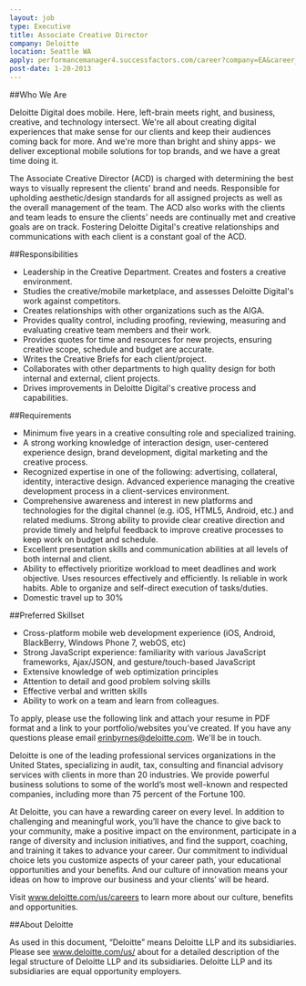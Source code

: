 ```yaml
---
layout: job
type: Executive
title: Associate Creative Director
company: Deloitte
location: Seattle WA
apply: performancemanager4.successfactors.com/career?company=EA&career_job_req_id=8722&career_ns=job_listing&navBarLevel=JOB_SEARCH
post-date: 1-20-2013
--- 
```


##Who We Are        

Deloitte Digital does mobile. Here, left-brain meets right, and business, creative, and technology intersect. We're all about creating digital experiences that make sense for our clients and keep their audiences coming back for more. And we're more than bright and shiny apps- we deliver exceptional mobile solutions for top brands, and we have a great time doing it.

The Associate Creative Director (ACD) is charged with determining the best ways to visually represent the clients' brand and needs.  Responsible for upholding aesthetic/design standards for all assigned projects as well as the overall management of the team.  The ACD also works with the clients and team leads to ensure the clients' needs are continually met and creative goals are on track.  Fostering Deloitte Digital's creative relationships and communications with each client is a constant goal of the ACD.

##Responsibilities
* Leadership in the Creative Department. Creates and fosters a creative environment.
* Studies the creative/mobile marketplace, and assesses Deloitte Digital's work against competitors.
* Creates relationships with other organizations such as the AIGA.
* Provides quality control, including proofing, reviewing, measuring and evaluating creative team members and their work.
* Provides quotes for time and resources for new projects, ensuring creative scope, schedule and budget are accurate.
* Writes the Creative Briefs for each client/project.
* Collaborates with other departments to high quality design for both internal and external, client projects.
* Drives improvements in Deloitte Digital's creative process and capabilities.

##Requirements     
* Minimum five years in a creative consulting role and specialized training.
* A strong working knowledge of interaction design, user-centered experience design, brand development, digital marketing and the creative process.
* Recognized expertise in one of the following: advertising, collateral, identity, interactive design. Advanced experience managing the creative development process in a client-services environment.
* Comprehensive awareness and interest in new platforms and technologies for the digital channel (e.g. iOS, HTML5, Android, etc.) and related mediums. Strong ability to provide clear creative direction and provide timely and helpful feedback to improve creative processes to keep work on budget and schedule.
* Excellent presentation skills and communication abilities at all levels of both internal and client.
* Ability to effectively prioritize workload to meet deadlines and work objective. Uses resources effectively and efficiently. Is reliable in work habits. Able to organize and self-direct execution of tasks/duties.
* Domestic travel up to 30%

##Preferred Skillset
* Cross-platform mobile web development experience (iOS, Android, BlackBerry, Windows Phone 7, webOS, etc)
* Strong JavaScript experience: familiarity with various JavaScript frameworks, Ajax/JSON, and gesture/touch-based JavaScript
* Extensive knowledge of web optimization principles 
* Attention to detail and good problem solving skills
* Effective verbal and written skills
* Ability to work on a team and learn from colleagues.

To apply, please use the following link and attach your resume in PDF format and a link to your portfolio/websites you've created.  If you have any questions please email erinbyrnes@deloitte.com.  We'll be in touch.

Deloitte is one of the leading professional services organizations in the United States, specializing in audit, tax, consulting and financial advisory services with clients in more than 20 industries. We provide powerful business solutions to some of the world’s most well-known and respected companies, including more than 75 percent of the Fortune 100. 

At Deloitte, you can have a rewarding career on every level. In addition to challenging and meaningful work, you’ll have the chance to give back to your community, make a positive impact on the environment, participate in a range of diversity and inclusion initiatives, and find the support, coaching, and training it takes to advance your career. Our commitment to individual choice lets you customize aspects of your career path, your educational opportunities and your benefits. And our culture of innovation means your ideas on how to improve our business and your clients’ will be heard.

Visit www.deloitte.com/us/careers to learn more about our culture, benefits and opportunities.



##About Deloitte

As used in this document, “Deloitte” means Deloitte LLP and its subsidiaries. Please see www.deloitte.com/us/ about for a detailed description of the legal structure of Deloitte LLP and its subsidiaries. Deloitte LLP and its subsidiaries are equal opportunity employers.